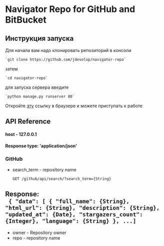# Navigator Repo for GitHub and BitBucket  

## Инструкция запуска  

Для начала вам надо клонировать репозиторий в консоли  

    `git clone https://github.com/jdevolop/navigator-repo`

затем  

    `cd navigator-repo`  

для запуска сервера введите  

    `python manage.py runserver 80`

Откройте [эту](http://127.0.0.1/)   ссылку в браузере и можете приступать к работе 

## API Reference

#### host - 127.0.0.1
#### Response type: 'application/json'

### GitHub  

- search_term - repository name  
    
    `GET /github/api/search/?search_term={String}`

Response:  
    ``` {
    "data": [
        {
            "full_name": {String},
            "html_url": {String},
            "description": {String},
            "updated_at": {Date},
            "stargazers_count": {Integer},
            "language": {String}
        },
        ...]```
---
- owner - Repository owner
- repo - repository name
